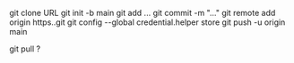 git clone URL
git init -b main
git add ...
git commit -m "..."
git remote add origin https..git
git config --global credential.helper store
git push -u origin main

git pull ?
